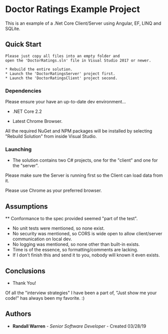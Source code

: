 # Doctor Ratings Example Project

This is an example of a .Net Core Client/Server using Angular, EF, LINQ and SQLite.

## Quick Start

```
Please just copy all files into an empty folder and 
open the 'DoctorRatings.sln' file in Visual Studio 2017 or newer.

* Rebuild the entire solution.
* Launch the 'DoctorRatingsServer' project first.
* Launch the 'DoctorRatingsClient' project second.
```

### Dependencies

Please ensure your have an up-to-date dev environment...

* .NET Core 2.2

* Latest Chrome Browser.

All the required NuGet and NPM packages will be installed by selecting "Rebuild Solution" from inside Visual Studio.

### Launching

* The solution contains two C# projects, one for the "client" and one for the "server".

Please make sure the Server is running first so the Client can load data from it.

Please use Chrome as your preferred browser.

## Assumptions

** Conformance to the spec provided seemed "part of the test".

* No unit tests were mentioned, so none exist.
* No security was mentioned, so CORS is wide open to allow client/server communication on local dev.
* No logging was mentioned, so none other than built-in exists.
* Time is of the essence, so formatting/comments are lacking.
* If I don't finish this and send it to you, nobody will known it even exists.

## Conclusions

* Thank You!

Of all the "interview strategies" I have been a part of, "Just show me your code!" has always been my favorite. :)

## Authors

* **Randall Warren** - *Senior Software Developer* - Created 03/28/19

